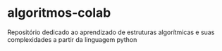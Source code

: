 # algoritmos-colab
Repositório dedicado ao aprendizado de estruturas algorítmicas e suas complexidades a partir da linguagem python
